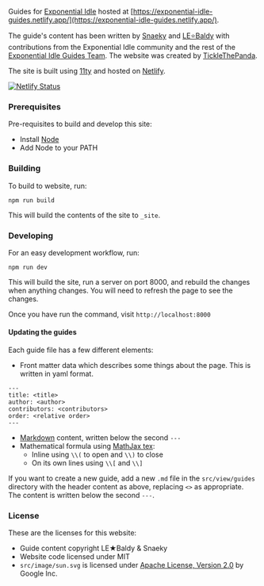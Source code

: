 Guides for [Exponential Idle](https://conicgames.github.io/exponentialidle/)
hosted at [https://exponential-idle-guides.netlify.app/](https://exponential-idle-guides.netlify.app/).

The guide's content has been written by [Snaeky](https://github.com/Snaeks) and [LE⭐Baldy](https://github.com/LEBaldy) with
contributions from the Exponential Idle community and the rest of the [Exponential Idle Guides Team](https://github.com/orgs/exponential-idle-guides/people). The website
was created by [TickleThePanda](https://ticklethepanda.dev).

The site is built using [11ty](https://www.11ty.dev) and hosted on
[Netlify](https://www.netlify.com/).

[![Netlify Status](https://api.netlify.com/api/v1/badges/fb7747da-e60f-4e04-b0da-dcd4eb597e08/deploy-status)](https://app.netlify.com/sites/exponential-idle-guides/deploys)

### Prerequisites

Pre-requisites to build and develop this site:

- Install [Node](https://nodejs.org/en/)
- Add Node to your PATH

### Building 

To build to website, run:

```text
npm run build
```

This will build the contents of the site to `_site`.

### Developing

For an easy development workflow, run:

```text
npm run dev
```

This will build the site, run a server on port 8000, and rebuild the
changes when anything changes. You will need to refresh the page to see
the changes.

Once you have run the command, visit `http://localhost:8000`

#### Updating the guides

Each guide file has a few different elements:

- Front matter data which describes some things about the page. This is
  written in yaml format.

```text
---
title: <title>
author: <author>
contributors: <contributors>
order: <relative order>
---
```
  
- [Markdown](https://daringfireball.net/projects/markdown/) content,
  written below the second `---`
- Mathematical formula using [MathJax tex](https://docs.mathjax.org/en/v2.7-latest/tex.html):
  - Inline using `\\(` to open and `\\)` to close
  - On its own lines using `\\[` and `\\]`

If you want to create a new guide, add a new `.md` file in the
`src/view/guides` directory with the header content as above, replacing
`<>` as appropriate. The content is written below the second `---`.

### License

These are the licenses for this website:

- Guide content copyright LE★Baldy & Snaeky
- Website code licensed under MIT
- `src/image/sun.svg` is licensed under [Apache License, Version 2.0](https://www.apache.org/licenses/LICENSE-2.0) by Google Inc.
